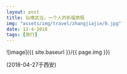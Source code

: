 ```yaml
---
layout: post
title: 仙境武当，一个人的祈福旅程
img: "assets/img/travel/zhangjiajie/0.jpg"
date: 12-4-2018
tags: [旅行]
---
```


![image]({{ site.baseurl }}/{{ page.img }})

(2018-04-27于西安)







